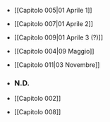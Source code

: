 - [[Capitolo 005|01 Aprile 1]]
- [[Capitolo 007|01 Aprile 2]]
- [[Capitolo 009|01 Aprile 3 (?)]]
- [[Capitolo 004|09 Maggio]]
- [[Capitolo 011|03 Novembre]]

- ### **N.D.**
- [[Capitolo 002]]
- [[Capitolo 008]]